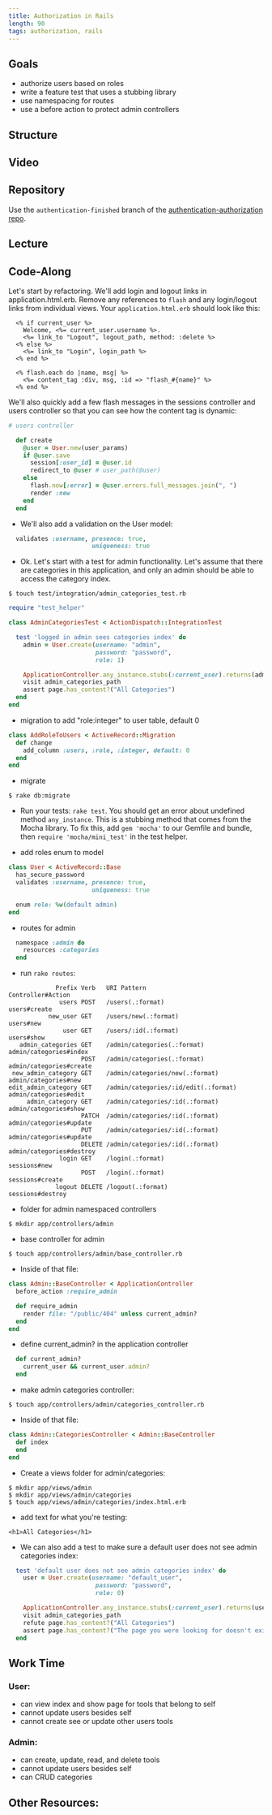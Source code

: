 ```yaml
---
title: Authorization in Rails
length: 90
tags: authorization, rails
---
```


## Goals

* authorize users based on roles
* write a feature test that uses a stubbing library
* use namespacing for routes
* use a before action to protect admin controllers

## Structure

## Video

## Repository

Use the `authentication-finished` branch of the [authentication-authorization repo](https://github.com/turingschool-examples/authentication-authorization). 

## Lecture

## Code-Along

Let's start by refactoring. We'll add login and logout links in application.html.erb. Remove any references to `flash` and any login/logout links from individual views. Your `application.html.erb` should look like this:

```erb
  <% if current_user %>
    Welcome, <%= current_user.username %>.
    <%= link_to "Logout", logout_path, method: :delete %>
  <% else %>
    <%= link_to "Login", login_path %>
  <% end %>

  <% flash.each do |name, msg| %>
    <%= content_tag :div, msg, :id => "flash_#{name}" %>
  <% end %>
```

We'll also quickly add a few flash messages in the sessions controller and users controller so that you can see how the content tag is dynamic:

```ruby
# users controller

  def create
    @user = User.new(user_params)
    if @user.save
      session[:user_id] = @user.id
      redirect_to @user # user_path(@user)
    else
      flash.now[:error] = @user.errors.full_messages.join(", ")
      render :new
    end
  end
```

* We'll also add a validation on the User model:

```ruby
  validates :username, presence: true, 
                       uniqueness: true
```

* Ok. Let's start with a test for admin functionality. Let's assume that there are categories in this application, and only an admin should be able to access the category index.

```
$ touch test/integration/admin_categories_test.rb
```

```ruby
require "test_helper"

class AdminCategoriesTest < ActionDispatch::IntegrationTest

  test 'logged in admin sees categories index' do
    admin = User.create(username: "admin",
                        password: "password",
                        role: 1)

    ApplicationController.any_instance.stubs(:current_user).returns(admin)
    visit admin_categories_path
    assert page.has_content?("All Categories")
  end
end
```

* migration to add "role:integer" to user table, default 0

```ruby
class AddRoleToUsers < ActiveRecord::Migration
  def change
    add_column :users, :role, :integer, default: 0
  end
end
```

* migrate

```
$ rake db:migrate
```

* Run your tests: `rake test`. You should get an error about undefined method `any_instance`. This is a stubbing method that comes from the Mocha library. To fix this, add `gem 'mocha'` to our Gemfile and bundle, then `require 'mocha/mini_test'` in the test helper. 

* add roles enum to model

```ruby
class User < ActiveRecord::Base
  has_secure_password
  validates :username, presence: true, 
                       uniqueness: true

  enum role: %w(default admin)
end
```

* routes for admin

```ruby
  namespace :admin do
    resources :categories
  end
```

* run `rake routes`:

```
             Prefix Verb   URI Pattern                          Controller#Action
              users POST   /users(.:format)                     users#create
           new_user GET    /users/new(.:format)                 users#new
               user GET    /users/:id(.:format)                 users#show
   admin_categories GET    /admin/categories(.:format)          admin/categories#index
                    POST   /admin/categories(.:format)          admin/categories#create
 new_admin_category GET    /admin/categories/new(.:format)      admin/categories#new
edit_admin_category GET    /admin/categories/:id/edit(.:format) admin/categories#edit
     admin_category GET    /admin/categories/:id(.:format)      admin/categories#show
                    PATCH  /admin/categories/:id(.:format)      admin/categories#update
                    PUT    /admin/categories/:id(.:format)      admin/categories#update
                    DELETE /admin/categories/:id(.:format)      admin/categories#destroy
              login GET    /login(.:format)                     sessions#new
                    POST   /login(.:format)                     sessions#create
             logout DELETE /logout(.:format)                    sessions#destroy
```

* folder for admin namespaced controllers

```
$ mkdir app/controllers/admin
```

* base controller for admin

```
$ touch app/controllers/admin/base_controller.rb
```

* Inside of that file:

```ruby
class Admin::BaseController < ApplicationController
  before_action :require_admin

  def require_admin
    render file: "/public/404" unless current_admin? 
  end
end
```

* define current_admin? in the application controller

```ruby
  def current_admin?
    current_user && current_user.admin?
  end
```

* make admin categories controller:

```
$ touch app/controllers/admin/categories_controller.rb
```

* Inside of that file:

```ruby
class Admin::CategoriesController < Admin::BaseController
  def index
  end
end
```

* Create a views folder for admin/categories:

```
$ mkdir app/views/admin
$ mkdir app/views/admin/categories
$ touch app/views/admin/categories/index.html.erb
```

* add text for what you're testing:

```erb
<h1>All Categories</h1>
```

* We can also add a test to make sure a default user does not see admin categories index:

```ruby
  test 'default user does not see admin categories index' do
    user = User.create(username: "default_user",
                        password: "password",
                        role: 0)

    ApplicationController.any_instance.stubs(:current_user).returns(user)
    visit admin_categories_path
    refute page.has_content?("All Categories")
    assert page.has_content?("The page you were looking for doesn't exist.")
  end
```

## Work Time

### User: 
* can view index and show page for tools that belong to self
* cannot update users besides self
* cannot create see or update other users tools


### Admin: 
* can create, update, read, and delete tools
* cannot update users besides self
* can CRUD categories

## Other Resources:
